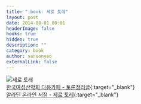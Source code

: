 ```yaml
---
title: ":book: 세로 토레"
layout: post
date: 2014-08-01 00:01
headerImage: false
books: true
hidden: true
description: ""
category: book
author: sansonyeo
externalLink: false
---
```

![세로 토레](https://image.aladin.co.kr/product/4466/40/cover500/8996745502_1.jpg)
<br>[한국여성산악회 다음카페 - 토론정리글](https://cafe.daum.net/8848kwca/5NO3/141){:target="_blank"}
<br>[알라딘 온라인 서점 - 세로 토레](https://www.aladin.co.kr/shop/wproduct.aspx?ItemId=44664096&start=slayer){:target="_blank"}
<script src="https://utteranc.es/client.js"
        repo="sansonyeo/mountain-book"
        issue-term="pathname"
        theme="github-dark"
        crossorigin="anonymous"
        async>
</script>
